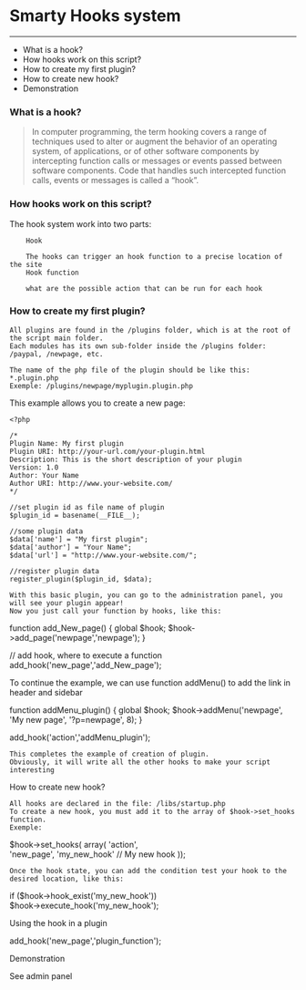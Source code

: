 Smarty Hooks system
=============

* * *

*   What is a hook?
*   How hooks work on this script?
*   How to create my first plugin?
*   How to create new hook?
*   Demonstration

### What is a hook? ###

> In computer programming, the term hooking covers a range of techniques used to alter or augment the behavior of an operating system, of applications, or of other software components by intercepting function calls or messages or events passed between software components. Code that handles such intercepted function calls, events or messages is called a “hook”.

### How hooks work on this script? ###

The hook system work into two parts:

        Hook

        The hooks can trigger an hook function to a precise location of the site
        Hook function

        what are the possible action that can be run for each hook

### How to create my first plugin? ###

    All plugins are found in the /plugins folder, which is at the root of the script main folder.
    Each modules has its own sub-folder inside the /plugins folder: /paypal, /newpage, etc. 

    The name of the php file of the plugin should be like this: *.plugin.php
    Exemple: /plugins/newpage/myplugin.plugin.php 

This example allows you to create a new page:

    <?php

    /*
    Plugin Name: My first plugin
    Plugin URI: http://your-url.com/your-plugin.html
    Description: This is the short description of your plugin
    Version: 1.0
    Author: Your Name
    Author URI: http://www.your-website.com/
    */

    //set plugin id as file name of plugin
    $plugin_id = basename(__FILE__);

    //some plugin data
    $data['name'] = "My first plugin";
    $data['author'] = "Your Name";
    $data['url'] = "http://www.your-website.com/";

    //register plugin data
    register_plugin($plugin_id, $data);

    With this basic plugin, you can go to the administration panel, you will see your plugin appear!
    Now you just call your function by hooks, like this:

function add_New_page() {
	global $hook;
	$hook->add_page('newpage','newpage');
}

// add hook, where to execute a function
add_hook('new_page','add_New_page');


To continue the example, we can use function addMenu() to add the link in header and sidebar

function addMenu_plugin() {
	global $hook;
	$hook->addMenu('newpage', 'My new page', '?p=newpage', 8); 
}

add_hook('action','addMenu_plugin');


    This completes the example of creation of plugin.
    Obviously, it will write all the other hooks to make your script interesting

How to create new hook?

    All hooks are declared in the file: /libs/startup.php
    To create a new hook, you must add it to the array of $hook->set_hooks function.
    Exemple:

$hook->set_hooks(
	array(
		'action',  
		'new_page',
		'my_new_hook' // My new hook
	));


    Once the hook state, you can add the condition test your hook to the desired location, like this:

if ($hook->hook_exist('my_new_hook'))  
	$hook->execute_hook('my_new_hook'); 


Using the hook in a plugin

add_hook('new_page','plugin_function');


Demonstration

See admin panel


